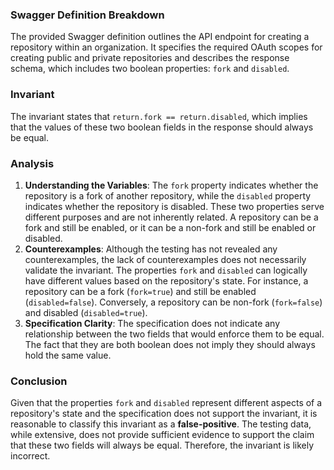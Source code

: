 ### Swagger Definition Breakdown
The provided Swagger definition outlines the API endpoint for creating a repository within an organization. It specifies the required OAuth scopes for creating public and private repositories and describes the response schema, which includes two boolean properties: `fork` and `disabled`.

### Invariant
The invariant states that `return.fork == return.disabled`, which implies that the values of these two boolean fields in the response should always be equal.

### Analysis
1. **Understanding the Variables**: The `fork` property indicates whether the repository is a fork of another repository, while the `disabled` property indicates whether the repository is disabled. These two properties serve different purposes and are not inherently related. A repository can be a fork and still be enabled, or it can be a non-fork and still be enabled or disabled.
2. **Counterexamples**: Although the testing has not revealed any counterexamples, the lack of counterexamples does not necessarily validate the invariant. The properties `fork` and `disabled` can logically have different values based on the repository's state. For instance, a repository can be a fork (`fork=true`) and still be enabled (`disabled=false`). Conversely, a repository can be non-fork (`fork=false`) and disabled (`disabled=true`).
3. **Specification Clarity**: The specification does not indicate any relationship between the two fields that would enforce them to be equal. The fact that they are both boolean does not imply they should always hold the same value.

### Conclusion
Given that the properties `fork` and `disabled` represent different aspects of a repository's state and the specification does not support the invariant, it is reasonable to classify this invariant as a **false-positive**. The testing data, while extensive, does not provide sufficient evidence to support the claim that these two fields will always be equal. Therefore, the invariant is likely incorrect.
